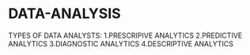 # DATA-ANALYSIS

TYPES OF DATA ANALYSTS: 
                       1.PRESCRIPIVE ANALYTICS
                       2.PREDICTIVE ANALYTICS
                       3.DIAGNOSTIC ANALYTICS
                       4.DESCRIPTIVE ANALYTICS

